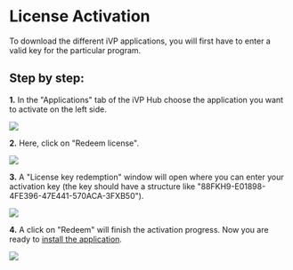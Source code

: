 # License Activation

To download the different iVP applications, you will first have to enter a valid key for the particular program.

## Step by step:

**1.** In the "Applications" tab of the iVP Hub choose the application you want to activate on the left side.

![](../../.gitbook/assets/launcher_applications.jpg)

**2.** Here, click on "Redeem license".

![](../../.gitbook/assets/launcher_redeem_key.jpg)

**3.** A "License key redemption" window will open where you can enter your activation key (the key should have a structure like "88FKH9-E01898-4FE396-47E441-570ACA-3FXB50").

![](../../.gitbook/assets/iVP\_launcher\_license\_key\_redemption.jpg)

**4.** A click on "Redeem" will finish the activation progress. Now you are ready to [install the application](install-applications.md).

![](../../.gitbook/assets/iVP\_launcher\_license\_key\_success.jpg)